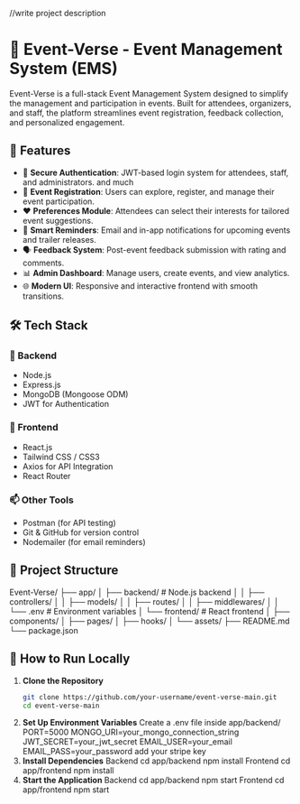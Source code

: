 //write project description

# 🎉 Event-Verse - Event Management System (EMS)

Event-Verse is a full-stack Event Management System designed to simplify the management and participation in events. Built for attendees, organizers, and staff, the platform streamlines event registration, feedback collection, and personalized engagement.

## 🚀 Features

- 🔐 **Secure Authentication**: JWT-based login system for attendees, staff, and administrators. and much
- 📝 **Event Registration**: Users can explore, register, and manage their event participation.
- ❤️ **Preferences Module**: Attendees can select their interests for tailored event suggestions.
- 🔔 **Smart Reminders**: Email and in-app notifications for upcoming events and trailer releases.
- 🗣 **Feedback System**: Post-event feedback submission with rating and comments.
- 📊 **Admin Dashboard**: Manage users, create events, and view analytics.
- 🌐 **Modern UI**: Responsive and interactive frontend with smooth transitions.

## 🛠 Tech Stack

### 🔧 Backend

- Node.js
- Express.js
- MongoDB (Mongoose ODM)
- JWT for Authentication

### 🎨 Frontend

- React.js
- Tailwind CSS / CSS3
- Axios for API Integration
- React Router

### 📫 Other Tools

- Postman (for API testing)
- Git & GitHub for version control
- Nodemailer (for email reminders)

## 📁 Project Structure

Event-Verse/
├── app/
│ ├── backend/ # Node.js backend
│ │ ├── controllers/
│ │ ├── models/
│ │ ├── routes/
│ │ ├── middlewares/
│ │ └── .env # Environment variables
│ └── frontend/ # React frontend
│ ├── components/
│ ├── pages/
│ ├── hooks/
│ └── assets/
├── README.md
└── package.json

## 🧪 How to Run Locally

1. **Clone the Repository**
   ```bash
   git clone https://github.com/your-username/event-verse-main.git
   cd event-verse-main
   ```
2. **Set Up Environment Variables**
   Create a .env file inside app/backend/
   PORT=5000
   MONGO_URI=your_mongo_connection_string
   JWT_SECRET=your_jwt_secret
   EMAIL_USER=your_email
   EMAIL_PASS=your_password
   add your stripe key
3. **Install Dependencies**
   Backend
   cd app/backend
   npm install
   Frontend
   cd app/frontend
   npm install
4. **Start the Application**
   Backend
   cd app/backend
   npm start
   Frontend
   cd app/frontend
   npm start
